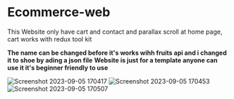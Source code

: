 # Ecommerce-web
This Website only have cart and contact and parallax scroll at home page, cart works with redux tool kit

**The name can be changed before it's works wihh fruits api and i changed it to shoe by ading a json file**
**Website is just for a template anyone can use it it's beginner friendly to use** 

![Screenshot 2023-09-05 170417](https://github.com/Pranav1239/Ecommerce-web/assets/142288127/69576abe-f027-41c4-bb37-9cfcf9d99c91)
![Screenshot 2023-09-05 170453](https://github.com/Pranav1239/Ecommerce-web/assets/142288127/5d1b2156-63b2-43f9-b709-e1486cba894f)
![Screenshot 2023-09-05 170507](https://github.com/Pranav1239/Ecommerce-web/assets/142288127/72908f77-4a81-4e94-8b6e-ec4b790244be)
